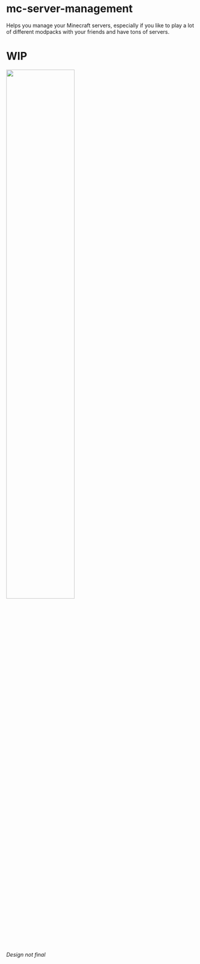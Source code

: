 # mc-server-management
Helps you manage your Minecraft servers, especially if you like to play a lot of different modpacks with your friends and have tons of servers.
<h1><b>WIP</b></h1>

<img src="https://user-images.githubusercontent.com/73427833/181258353-0215c0c4-7e82-4f64-b1ae-dbf512683fe3.png" width=60%></img>
<br>
<i>Design not final</i>
